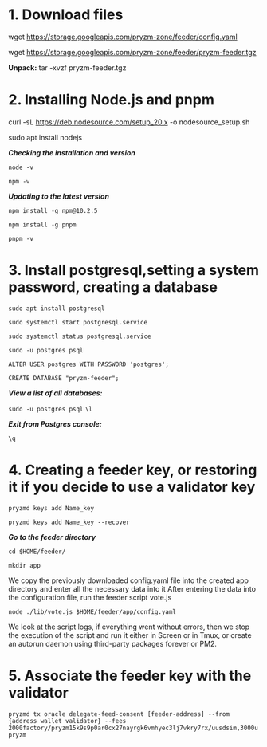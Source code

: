 # 1. Download files
wget https://storage.googleapis.com/pryzm-zone/feeder/config.yaml

wget https://storage.googleapis.com/pryzm-zone/feeder/pryzm-feeder.tgz

**Unpack:**
tar -xvzf pryzm-feeder.tgz
# 2. Installing Node.js and pnpm
curl -sL https://deb.nodesource.com/setup_20.x -o nodesource_setup.sh

sudo apt install nodejs

***Checking the installation and version***

```node -v```

```npm -v```

***Updating to the latest version***

```npm install -g npm@10.2.5```

```npm install -g pnpm```

```pnpm -v```

# 3. Install postgresql,setting a system password, creating a database

```sudo apt install postgresql```

```sudo systemctl start postgresql.service```

```sudo systemctl status postgresql.service```

```sudo -u postgres psql```

```ALTER USER postgres WITH PASSWORD 'postgres';```

```CREATE DATABASE "pryzm-feeder";```

***View a list of all databases:***

```sudo -u postgres psql```
```\l```

***Exit from Postgres console:***

```\q```

# 4. Creating a feeder key, or restoring it if you decide to use a validator key

```pryzmd keys add Name_key```

```pryzmd keys add Name_key --recover```

***Go to the feeder directory***

```cd $HOME/feeder/```

```mkdir app```

We copy the previously downloaded config.yaml file into the created app directory and enter all the necessary data into it
After entering the data into the configuration file, run the feeder script vote.js

```node ./lib/vote.js $HOME/feeder/app/config.yaml```

We look at the script logs, if everything went without errors, then we stop the execution of the script and run it either in Screen or in Tmux,
or create an autorun daemon using third-party packages forever or PM2.
# 5. Associate the feeder key with the validator
```pryzmd tx oracle delegate-feed-consent [feeder-address] --from {address wallet validator} --fees 2000factory/pryzm15k9s9p0ar0cx27nayrgk6vmhyec3lj7vkry7rx/uusdsim,3000upryzm```
